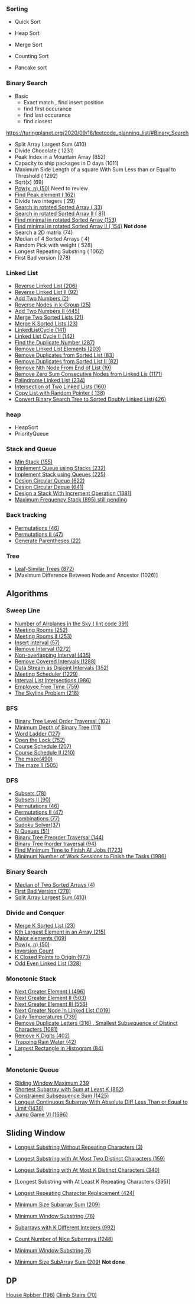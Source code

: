 
### Sorting

- Quick Sort
    
- Heap Sort

- Merge Sort
- Counting Sort
- Pancake sort

### Binary Search
- Basic
  - Exact match , find insert position
  - find first occurance 
  - find last occurance 
  - find closest

https://turingplanet.org/2020/09/18/leetcode_planning_list/#Binary_Search

- Split Array Largest Sum (410)
- Divide Chocolate ( 1231)
- Peak Index in a Mountain Array (852)
- Capacity to ship packages in D days (1011)
- Maximum Side Length of a square With Sum Less than or Equal to Threshold ( 1292)
- Sqrt(x) (69)
- [Pow(x, n) (50)](https://leetcode.com/problems/powx-n/)  Need to review
- [Find Peak element ( 162)](https://leetcode.com/problems/find-peak-element/)
- Divide two integers ( 29)
- [Search in rotated Sorted Array ( 33)](https://leetcode.com/problems/search-in-rotated-sorted-array/)
- [Search in rotated Sorted Array II ( 81)](https://leetcode.com/problems/search-in-rotated-sorted-array-ii/)
- [Find minimal in rotated Sorted Array (153)](https://leetcode.com/problems/find-minimum-in-rotated-sorted-array/)
- [Find minimal in rotated Sorted Array II ( 154)](https://leetcode.com/problems/find-minimum-in-rotated-sorted-array-ii/description/)  **Not done**
- Search a 2D matrix (74)
- Median of 4 Sorted Arrays ( 4)
- Random Pick with weight ( 528)
- Longest Repeating Substring ( 1062)
- First Bad version (278)



### Linked List
- [Reverse Linked List (206)](https://leetcode.com/problems/reverse-linked-list/description/)
- [ Reverse Linked List II (92)](https://leetcode.com/problems/reverse-linked-list-ii/)
- [ Add Two Numbers (2)](https://leetcode.com/problems/add-two-numbers/description/)
- [ Reverse Nodes in k-Group (25)](https://leetcode.com/problems/reverse-nodes-in-k-group/description/)
- [Add Two Numbers II (445)](https://leetcode.com/problems/add-two-numbers-ii/description/)
- [Merge Two Sorted Lists (21)](https://leetcode.com/problems/merge-two-sorted-lists/description/)
- [Merge K Sorted Lists (23)](https://leetcode.com/problems/merge-k-sorted-lists/)
- [LinkedListCycle (141)](https://leetcode.com/problems/linked-list-cycle/)
- [Linked List Cycle II (142)](https://leetcode.com/problems/linked-list-cycle-ii/)
- [Find the Duplicate Number (287)](https://leetcode.com/problems/find-the-duplicate-number/description/)
- [Remove Linked List Elements (203)](https://leetcode.com/problems/remove-linked-list-elements/description/)
- [Remove Duplicates from Sorted List (83)](https://leetcode.com/problems/remove-duplicates-from-sorted-list/)
- [Remove Duplicates from Sorted List II (82)](https://leetcode.com/problems/remove-duplicates-from-sorted-list-ii/description/)
- [Remove Nth Node From End of List (19)](https://leetcode.com/problems/remove-nth-node-from-end-of-list/) 
- [Remove Zero Sum Consecutive Nodes from Linked Lis (1171)](https://leetcode.com/problems/remove-zero-sum-consecutive-nodes-from-linked-list/submissions/833679817/)
- [Palindrome Linked List (234)](https://leetcode.com/problems/palindrome-linked-list/description/)
- [ Intersection of Two Linked Lists (160)](https://leetcode.com/problems/intersection-of-two-linked-lists/)
- [Copy List with Random Pointer ( 138)](https://leetcode.com/problems/copy-list-with-random-pointer/description/)
- [Convert Binary Search Tree to Sorted Doubly Linked List(426)](linkedlist/ConvertBinarySearchTreetoSortedDoublyLinkedList.java)

### heap 

- HeapSort
- PriorityQueue

### Stack and Queue

- [Min Stack (155)](https://leetcode.com/problems/min-stack/)
- [Implement Queue using Stacks (232)](stackandqueue/ImplementQueueusingStacks.java)
- [Implement Stack using Queues (225)](stackandqueue/ImplementStackUsingQueues.java)
- [Design Circular Queue (622)](stackandqueue/MyCircularQueue.java)
- [Design Circular Deque (641)](stackandqueue/DesignCircularDeque.java)
- [ Design a Stack With Increment Operation (1381)](stackandqueue/DesignAStackWithIncrementOperation.java)
- [Maximum Frequency Stack (895)  still pending](stackandqueue/MaximumFrequencyStack.java) 

### Back tracking

- [Permutations (46)](https://leetcode.com/problems/permutations/)
- [ Permutations II (47)](https://leetcode.com/problems/permutations-ii/description/)
- [Generate Parentheses (22)](https://leetcode.com/problems/generate-parentheses/)


### Tree
- [Leaf-Similar Trees (872)](tree/LeafSimilarTrees.java)
- [Maximum Difference Between Node and Ancestor (1026)]

## Algorithms

### Sweep Line
- [Number of Airplanes in the Sky ( lint code 391)](./sweepline/NumberofAirplanesintheSky.java)
- [Meeting Rooms (252)](sweepline/MeetingRooms.java)
- [Meeting Rooms II (253)](sweepline/MeetingRoomsII.java)
- [ Insert Interval (57)](sweepline/InsertInterval.java)
- [Remove Interval (1272)](sweepline/RemoveInterval.java) 
- [Non-overlapping Interval (435)](sweepline/NonOverlappingInterval.java)
- [Remove Covered Intervals (1288) ](sweepline/RemoveCoveredIntervals.java)
- [Data Stream as Disjoint Intervals (352)](sweepline/DataStreamAsDisjointIntervals.java)
- [Meeting Scheduler (1229)](sweepline/MeetingScheduler.java)
- [Interval List Intersections (986)](sweepline/IntervalListIntersections.java)
- [Employee Free Time (759)](sweepline/EmployeeFreeTime.java)  
- [The Skyline Problem (218)](sweepline/SkylineProblem.java)  

### BFS
- [Binary Tree Level Order Traversal (102)](bfs/BinaryTreeLevelOrderTraversal.java)
- [ Minimum Depth of Binary Tree (111)](bfs/MinimumDepthofBinaryTree.java)
- [Word Ladder (127)](bfs/WordLadder.java)
- [Open the Lock (752)](bfs/OpenTheLock.java) 
- [Course Schedule (207)](bfs/CourseSchedule.java)
- [Course Schedule II (210)](bfs/CourseScheduleII.java)
- [The maze(490)](bfs/TheMaze.java)
- [The maze II (505)](bfs/TheMazeII.java)

### DFS
- [Subsets (78)](dfs/Subsets.java)
- [Subsets II (90)](dfs/SubsetsII.java)
- [Permutations (46) ](dfs/Permutations.java)
- [Permutations II (47)](dfs/PermutationII.java)
- [Combinations (77)](dfs/Combinations.java)
- [Sudoku Solver(37)](dfs/SudokuSolver.java)
- [N Queues (51)](dfs/NQueues.java)
- [Binary Tree Preorder Traversal (144) ](dfs/BinaryTreePreorderTraversal.java)
- [Binary Tree Inorder traversal (94)](dfs/BinaryTreeInOrderTraversal.java)
- [Find Minimum Time to Finish All Jobs (1723)](dfs/FindMinimumTimetoFinishAllJobs.java)
- [Minimum Number of Work Sessions to Finish the Tasks (1986)](dfs/MinimumNumberofWorkSessionstoFinishtheTasks.java)
 
### Binary Search
- [Median of Two Sorted Arrays (4)](binary/MedianofTwoSortedArrays.java)
- [First Bad Version (278)](binary/FirstBadVersion.java)
- [ Split Array Largest Sum (410)](binary/SplitArrayLargestSum.java)


### Divide and Conquer
- [Merge K Sorted List (23)](divideandconquer/MergeKSortedList.java)
- [Kth Largest Element in an Array (215)](divideandconquer/KthLargestElementinanArray.java)
- [ Major elements (169)](divideandconquer/MajorElements.java)
- [Pow(x, n) (50)](divideandconquer/PowN.java)
- [ Inversion Count](divideandconquer/InversionCount.java) 
- [K Closed Points to Origin (973)](divideandconquer/KClosestPointstoOrigin.java)
- [Odd Even Linked List (328)](divideandconquer/OddEvenLinkedList.java)

### Monotonic Stack
- [Next Greater Element I (496)](monotonicstack/NextGreaterElementI.java)
- [Next Greater Element II (503)](monotonicstack/NextGreaterElementII.java)
- [Next Greater Element III (556)](monotonicstack/NextGreaterElementIII.java) 
- [Next Greater Node In Linked List (1019)](monotonicstack/NextGreaterNodeInLinkedList.java)
- [Daily Temperatures (739)](monotonicstack/DailyTemperatures.java)
- [Remove Duplicate Letters (316)  , Smallest Subsequence of Distinct Characters (1081)](monotonicstack/RemoveDuplicateLetters.java) 
- [Remove K Digits (402)](monotonicstack/RemoveKDigits.java)
- [Trapping Rain Water (42)](monotonicstack/TrappingRainWater.java)
- [Largest Rectangle in Histogram (84)](monotonicstack/LargestRectangleinHistogram.java)
- 
### Monotonic Queue
- [Sliding Window Maximum 239](monotonicqueue/SlidingWindowMaximum.java)
- [Shortest Subarray with Sum at Least K (862)](monotonicqueue/ShortestSubarraywithSumatLeastK.java)
- [Constrained Subsequence Sum   (1425)](monotonicqueue/ConstrainedSubsequenceSum.java)
- [Longest Continuous Subarray With Absolute Diff Less Than or Equal to Limit (1438)](monotonicqueue/LongestContinuousSubarrayWithAbsoluteDiffLessThanorEqualtoLimit.java)
- [Jump Game VI (1696)](monotonicqueue/JumpGameVI.java)

## Sliding Window
- [Longest Substring Without Repeating Characters (3)](slidingwindow/LongestSubstringWithoutRepeatingCharacters.java)
- [Longest Substring with At Most Two Distinct Characters (159)](slidingwindow/LongestSubstringwithAtMostTwoDistinctCharacters.java)
- [Longest Substring with At Most K Distinct Characters (340)](slidingwindow/LongestSubstringwithAtMostKDistinctCharacters.java)
- [Longest Substring with At Least K Repeating Characters (395)] 
- [Longest Repeating Character Replacement (424)](slidingwindow/LongestRepeatingCharacterReplacement.java)
- [Minimum Size Subarray Sum (209)](slidingwindow/MinimumSizeSubarraySum.java)
- [Minimum Window Substring (76)](slidingwindow/MinimumWindowSubstring2.java)
- [Subarrays with K Different Integers (992)](slidingwindow/SubarrayswithKDifferentIntegers.java)
- [Count Number of Nice Subarrays (1248)](slidingwindow/CountNumberofNiceSubarrays.java)



- [Minimum Window Substring 76](https://leetcode.com/problems/minimum-window-substring/)
- [Minimum Size SubArray Sum (209)](https://leetcode.com/problems/minimum-size-subarray-sum/)  **Not done**

## DP
[ House Robber (198)](dp/HouseRobber.java)
[ Climb Stairs (70)](dp/ClimbingStairs.java)